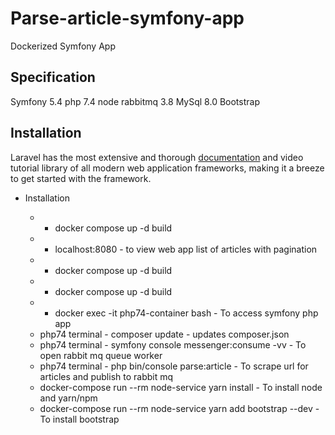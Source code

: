 # Parse-article-symfony-app
Dockerized Symfony App

## Specification
  Symfony 5.4
  php 7.4
  node
  rabbitmq 3.8
  MySql 8.0
  Bootstrap
## Installation

Laravel has the most extensive and thorough [documentation](https://laravel.com/docs) and video tutorial library of all modern web application frameworks, making it a breeze to get started with the framework.
- Installation

  - - docker compose up -d build
  - - localhost:8080 - to view web app list of articles with pagination
  - - docker compose up -d build
  - - docker compose up -d build
  - - docker exec -it php74-container bash - To access symfony php app
  - php74 terminal - composer update - updates composer.json
  - php74 terminal - symfony console messenger:consume -vv - To open rabbit mq queue worker
  - php74 terminal - php bin/console parse:article - To scrape url for articles and publish to rabbit mq
  - docker-compose run --rm node-service yarn install - To install node and yarn/npm
  - docker-compose run --rm node-service yarn add bootstrap --dev - To install bootstrap
  
